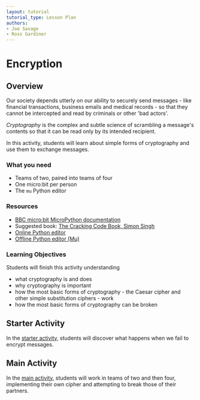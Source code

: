```yaml
---
layout: tutorial
tutorial_type: Lesson Plan
authors:
- Joe Savage
- Ross Gardiner
---
```


# Encryption

## Overview

Our society depends utterly on our ability to securely send messages - like financial transactions, business emails and medical records - so that they cannot be intercepted and read by criminals or other 'bad actors'.

*Cryptography* is the complex and subtle science of scrambling a message's contents so that it can be read only by its intended recipient.

In this activity, students will learn about simple forms of cryptography and use them to exchange messages.

### What you need

* Teams of two, paired into teams of four
* One micro:bit per person
* The `mu` Python editor

### Resources

* [BBC micro:bit MicroPython documentation](http://microbit-micropython.readthedocs.io/en/latest/)
* Suggested book: [The Cracking Code Book, Simon Singh](https://www.harpercollins.co.uk/9780007176045/the-cracking-code-book)
* [Online Python editor](https://www.microbit.co.uk/app/#create:xyelfe)
* [Offline Python editor (Mu)](http://codewith.mu/)

### Learning Objectives

Students will finish this activity understanding

* what cryptography is and does
* why cryptography is important
* how the most basic forms of cryptography - the Caesar cipher and other simple substitution ciphers - work
* how the most basic forms of cryptography can be broken

## Starter Activity

In the [starter activity](/tutorial/crypto-student-starter), students will discover what happens when we fail to encrypt messages.

## Main Activity

In the [main activity](/tutorial/crypto-student-main), students will work in teams of two and then four, implementing their own cipher and attempting to break those of their partners.
